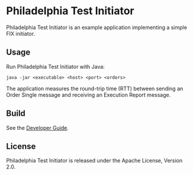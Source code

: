 Philadelphia Test Initiator
===========================

Philadelphia Test Initiator is an example application implementing a simple
FIX initiator.


Usage
-----

Run Philadelphia Test Initiator with Java:

    java -jar <executable> <host> <port> <orders>

The application measures the round-trip time (RTT) between sending an Order
Single message and receiving an Execution Report message.


Build
-----

See the [Developer Guide](../HACKING.md).


License
-------

Philadelphia Test Initiator is released under the Apache License, Version 2.0.
